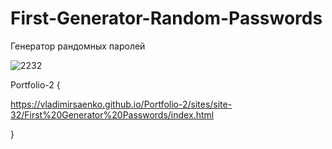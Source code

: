 # First-Generator-Random-Passwords
 
Генератор рандомных паролей

![2232](https://user-images.githubusercontent.com/56477695/118031593-627c7f00-b36f-11eb-8c42-1d5a14dc4b01.png)

Portfolio-2 {

https://vladimirsaenko.github.io/Portfolio-2/sites/site-32/First%20Generator%20Passwords/index.html

}
